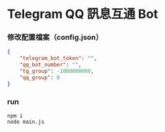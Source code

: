 # Telegram QQ 訊息互通 Bot

### 修改配置檔案（config.json）

```json
{
    "telegram_bot_token": "",
    "qq_bot_number": "",
    "tg_group": -1000000000,
    "qq_group": 0
}
```

### run

```
npm i
node main.js
```